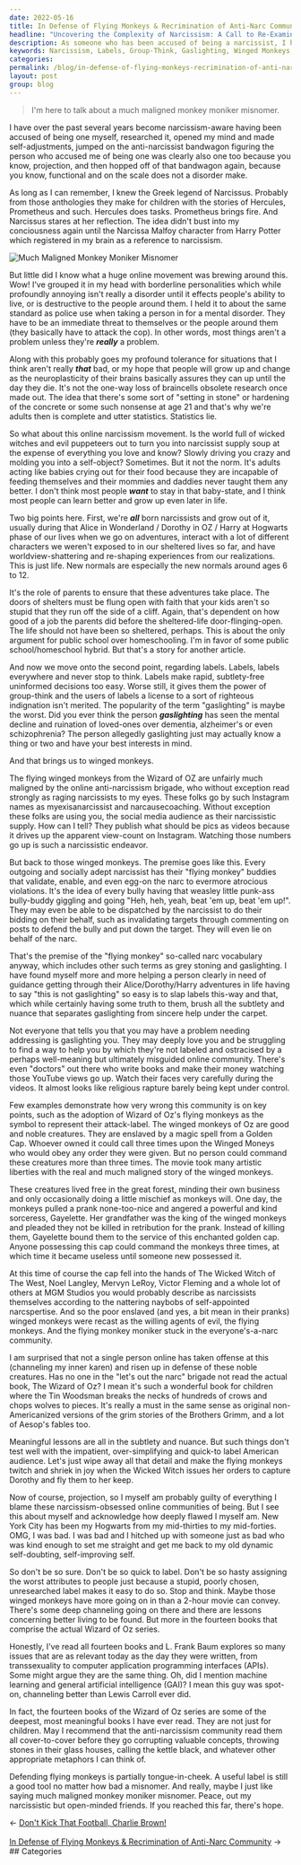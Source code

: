 ```yaml
---
date: 2022-05-16
title: In Defense of Flying Monkeys & Recrimination of Anti-Narc Community
headline: "Uncovering the Complexity of Narcissism: A Call to Re-Examine Labels and Group-Think"
description: As someone who has been accused of being a narcissist, I have opened my mind to the subject and come to the conclusion that most people are not a problem unless they are really a problem. I advocate for a hybrid school system so children have the opportunity to learn without labels and group-think. Furthermore, I believe terms like 'gaslighting' and 'winged monkeys' are often misused and do not fully capture the complexity of the situation.
keywords: Narcissism, Labels, Group-Think, Gaslighting, Winged Monkeys, Wizard of Oz, Public School, Homeschool, Hybrid System, Anti-Narcissism, Manipulation, Control, Prank, Sorceress, Wicked Witch of the West, Series, Relevant Issues
categories: 
permalink: /blog/in-defense-of-flying-monkeys-recrimination-of-anti-narc-community/
layout: post
group: blog
---
```



> I'm here to talk about a much maligned monkey moniker misnomer.

I have over the past several years become narcissism-aware having been accused
of being one myself, researched it, opened my mind and made self-adjustments,
jumped on the anti-narcissist bandwagon figuring the person who accused me of
being one was clearly also one too because you know, projection, and then
hopped off of that bandwagon again, because you know, functional and on the
scale does not a disorder make.

As long as I can remember, I knew the Greek legend of Narcissus. Probably from
those anthologies they make for children with the stories of Hercules,
Prometheus and such. Hercules does tasks. Prometheus brings fire. And Narcissus
stares at her reflection. The idea didn't bust into my conciousness again until
the Narcissa Malfoy character from Harry Potter which registered in my brain as
a reference to narcissism.

![Much Maligned Monkey Moniker Misnomer](/assets/images/much-maligned-monkey-moniker-misnomer.jpg)

But little did I know what a huge online movement was brewing around this. Wow!
I've grouped it in my head with borderline personalities which while profoundly
annoying isn't really a disorder until it effects people's ability to live, or
is destructive to the people around them. I held it to about the same standard
as police use when taking a person in for a mental disorder. They have to be an
immediate threat to themselves or the people around them (they basically have
to attack the cop). In other words, most things aren't a problem unless they're
***really*** a problem.

Along with this probably goes my profound tolerance for situations that I think
aren't really ***that*** bad, or my hope that people will grow up and change as
the neuroplasticity of their brains basically assures they can up until the day
they die. It's not the one-way loss of braincells obsolete research once made
out. The idea that there's some sort of "setting in stone" or hardening of the
concrete or some such nonsense at age 21 and that's why we're adults then is
complete and utter statistics. Statistics lie.

So what about this online narcissism movement. Is the world full of wicked
witches and evil puppeteers out to turn you into narcissist supply soup at the
expense of everything you love and know? Slowly driving you crazy and molding
you into a self-object? Sometimes. But it not the norm. It's adults acting like
babies crying out for their food because they are incapable of feeding
themselves and their mommies and daddies never taught them any better. I don't
think most people ***want*** to stay in that baby-state, and I think most
people can learn better and grow up even later in life.

Two big points here. First, we're ***all*** born narcissists and grow out of
it, usually during that Alice in Wonderland / Dorothy in OZ / Harry at Hogwarts
phase of our lives when we go on adventures, interact with a lot of different
characters we weren't exposed to in our sheltered lives so far, and have
worldview-shattering and re-shaping experiences from our realizations. This is
just life. New normals are especially the new normals around ages 6 to 12.

It's the role of parents to ensure that these adventures take place. The doors
of shelters must be flung open with faith that your kids aren't so stupid that
they run off the side of a cliff. Again, that's dependent on how good of a job
the parents did before the sheltered-life door-flinging-open. The life should
not have been so sheltered, perhaps. This is about the only argument for public
school over homeschooling. I'm in favor of some public school/homeschool
hybrid. But that's a story for another article.

And now we move onto the second point, regarding labels. Labels, labels
everywhere and never stop to think. Labels make rapid, subtlety-free uninformed
decisions too easy. Worse still, it gives them the power of group-think and the
users of labels a license to a sort of righteous indignation isn't merited. The
popularity of the term "gaslighting" is maybe the worst. Did you ever think the
person ***gaslighting*** has seen the mental decline and ruination of
loved-ones over dementia, alzheimer's or even schizophrenia? The person
allegedly gaslighting just may actually know a thing or two and have your best
interests in mind.

And that brings us to winged monkeys.

The flying winged monkeys from the Wizard of OZ are unfairly much maligned by
the online anti-narcissism brigade, who without exception read strongly as
raging narcissists to my eyes. These folks go by such Instagram names as
myexisanarcissist and narcausecoaching. Without exception these folks are using
you, the social media audience as their narcissistic supply. How can I tell?
They publish what should be pics as videos because it drives up the apparent
view-count on Instagram. Watching those numbers go up is such a narcissistic
endeavor.

But back to those winged monkeys. The premise goes like this. Every outgoing
and socially adept narcissist has their "flying monkey" buddies that validate,
enable, and even egg-on the narc to evermore atrocious violations. It's the
idea of every bully having that weasley little punk-ass bully-buddy giggling
and going "Heh, heh, yeah, beat 'em up, beat 'em up!". They may even be able to
be dispatched by the narcissist to do their bidding on their behalf, such as
invalidating targets through commenting on posts to defend the bully and put
down the target. They will even lie on behalf of the narc.

That's the premise of the "flying monkey" so-called narc vocabulary anyway,
which includes other such terms as grey stoning and gaslighting. I have found
myself more and more helping a person clearly in need of guidance getting
through their Alice/Dorothy/Harry adventures in life having to say "this is not
gaslighting" so easy is to slap labels this-way and that, which while certainly
having some truth to them, brush all the subtlety and nuance that separates
gaslighting from sincere help under the carpet.

Not everyone that tells you that you may have a problem needing addressing is
gaslighting you. They may deeply love you and be struggling to find a way to
help you by which they're not labeled and ostracised by a perhaps well-meaning
but ultimately misguided online community. There's even "doctors" out there who
write books and make their money watching those YouTube views go up. Watch
their faces very carefully during the videos. It almost looks like religious
rapture barely being kept under control.

Few examples demonstrate how very wrong this community is on key points, such
as the adoption of Wizard of Oz's flying monkeys as the symbol to represent
their attack-label. The winged monkeys of Oz are good and noble creatures. They
are enslaved by a magic spell from a Golden Cap. Whoever owned it could call
three times upon the Winged Moneys who would obey any order they were given.
But no person could command these creatures more than three times. The movie
took many artistic liberties with the real and much maligned story of the
winged monkeys.

These creatures lived free in the great forest, minding their own business and
only occasionally doing a little mischief as monkeys will. One day, the monkeys
pulled a prank none-too-nice and angered a powerful and kind sorceress,
Gayelette. Her grandfather was the king of the winged monkeys and pleaded they
not be killed in retribution for the prank. Instead of killing them, Gayelette
bound them to the service of this enchanted golden cap. Anyone possessing this
cap could command the monkeys three times, at which time it became useless
until someone new possessed it.

At this time of course the cap fell into the hands of The Wicked Witch of The
West, Noel Langley, Mervyn LeRoy, Victor Fleming and a whole lot of others at
MGM Studios you would probably describe as narcissists themselves according to
the nattering naybobs of self-appointed narcspertise. And so the poor enslaved
(and yes, a bit mean in their pranks) winged monkeys were recast as the willing
agents of evil, the flying monkeys. And the flying monkey moniker stuck in the
everyone's-a-narc community.

I am surprised that not a single person online has taken offense at this
(channeling my inner karen) and risen up in defense of these noble creatures.
Has no one in the "let's out the narc" brigade not read the actual book, The
Wizard of Oz? I mean it's such a wonderful book for children where the Tin
Woodsman breaks the necks of hundreds of crows and chops wolves to pieces. It's
really a must in the same sense as original non-Americanized versions of the
grim stories of the Brothers Grimm, and a lot of Aesop's fables too.

Meaningful lessons are all in the subtlety and nuance. But such things don't
test well with the impatient, over-simplifying and quick-to label American
audience. Let's just wipe away all that detail and make the flying monkeys
twitch and shriek in joy when the Wicked Witch issues her orders to capture
Dorothy and fly them to her keep.

Now of course, projection, so I myself am probably guilty of everything I blame
these narcissism-obsessed online communities of being. But I see this about
myself and acknowledge how deeply flawed I myself am. New York City has been my
Hogwarts from my mid-thirties to my mid-forties. OMG, I was bad. I was bad and
I hitched up with someone just as bad who was kind enough to set me straight
and get me back to my old dynamic self-doubting, self-improving self.

So don't be so sure. Don't be so quick to label. Don't be so hasty assigning
the worst attributes to people just because a stupid, poorly chosen,
unresearched label makes it easy to do so. Stop and think. Maybe those winged
monkeys have more going on in than a 2-hour movie can convey. There's some deep
channeling going on there and there are lessons concerning better living to be
found. But more in the fourteen books that comprise the actual Wizard of Oz
series.

Honestly, I've read all fourteen books and L. Frank Baum explores so many
issues that are as relevant today as the day they were written, from
transsexuality to computer application programming interfaces (APIs). Some
might argue they are the same thing. Oh, did I mention machine learning and
general artificial intelligence (GAI)? I mean this guy was spot-on, channeling
better than Lewis Carroll ever did.

In fact, the fourteen books of the Wizard of Oz series are some of the deepest,
most meaningful books I have ever read. They are not just for children. May I
recommend that the anti-narcissism community read them all cover-to-cover
before they go corrupting valuable concepts, throwing stones in their glass
houses, calling the kettle black, and whatever other appropriate metaphors I
can think of.

Defending flying monkeys is partially tongue-in-cheek. A useful label is still
a good tool no matter how bad a misnomer. And really, maybe I just like saying
much maligned monkey moniker misnomer. Peace, out my narcissistic but
open-minded friends. If you reached this far, there's hope.

<div class="arrow-links"><div class="post-nav-prev"><span class="arrow">&larr;&nbsp;</span><a href="/blog/don-t-kick-that-football-charlie-brown/">Don't Kick That Football, Charlie Brown!</a></div> &nbsp; <div class="post-nav-next"><a href="/blog/in-defense-of-flying-monkeys-recrimination-of-anti-narc-community/">In Defense of Flying Monkeys & Recrimination of Anti-Narc Community</a><span class="arrow">&nbsp;&rarr;</span></div></div>
## Categories

<ul></ul>